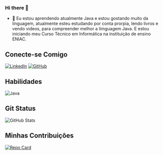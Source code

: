 ### Hi there 👋

- 🌱 Eu estou aprendendo atualmente Java e estou gostando muito da linguagem, atualmente esteu estudando por conta prorpia, lendo livros e vendo videos, para compreender melhor a limguagem Java. E estou iniciando meu Curso Técnico em Informática na instituição de ensino ENIAC.

## Conecte-se Comigo
[![LinkedIn](https://img.shields.io/badge/LinkedIn-0077B5?style=for-the-badge&logo=linkedin&logoColor=white)](https://www.linkedin.com/in/vinicius-c-440621274/) [![GitHub](https://img.shields.io/badge/GitHub-100000?style=for-the-badge&logo=github&logoColor=white)](https://github.com/ViniCristhian)

## Habilidades
![Java](https://img.shields.io/badge/java-%23ED8B00.svg?style=for-the-badge&logo=openjdk&logoColor=white)

## Git Status
![GitHub Stats](https://github-readme-stats.vercel.app/api?username=ViniCristhian&theme=transparent&bg_color=000&border_color=30A3DC&show_icons=true&icon_color=30A3DC&title_color=30A3DC&text_color=FFF)

## Minhas Contribuições
[![Repo Card](https://github-readme-stats.vercel.app/api/pin/?username=ViniCristhian&repo=dio-lab-open-source&bg_color=000&border_color=30A3DC&show_icons=true&icon_color=30A3DC&title_color=30A3DC&text_color=FFF)](https://github.com/ViniCristhian/dio-lab-open-source)
